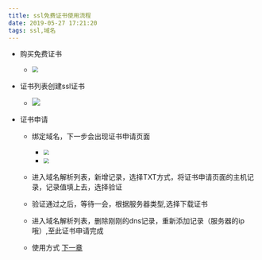 ```yaml
---
title: ssl免费证书使用流程
date: 2019-05-27 17:21:20
tags: ssl,域名
---
```


+ 购买免费证书

  + <img src="ssl免费证书申请/1.png" style="zoom:80%;" />

+ 证书列表创建ssl证书

  + ![](ssl免费证书申请/2.png)

+ 证书申请

  + 绑定域名，下一步会出现证书申请页面

    + <img src="ssl免费证书申请/3.png" style="zoom:67%;" />
    + <img src="ssl免费证书申请/4.png" style="zoom: 67%;" />

  + 进入域名解析列表，新增记录，选择TXT方式，将证书申请页面的主机记录，记录值填上去，选择验证

  + 验证通过之后，等待一会，根据服务器类型,选择下载证书

  + 进入域名解析列表，删除刚刚的dns记录，重新添加记录（服务器的ip哦）,至此证书申请完成

  + 使用方式 [下一章](/2019/05/27/ssl证书使用/)

    
